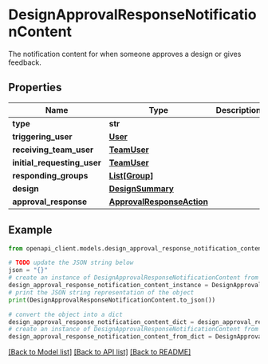 # DesignApprovalResponseNotificationContent

The notification content for when someone approves a design or gives feedback.

## Properties

Name | Type | Description | Notes
------------ | ------------- | ------------- | -------------
**type** | **str** |  | 
**triggering_user** | [**User**](User.md) |  | 
**receiving_team_user** | [**TeamUser**](TeamUser.md) |  | 
**initial_requesting_user** | [**TeamUser**](TeamUser.md) |  | 
**responding_groups** | [**List[Group]**](Group.md) |  | 
**design** | [**DesignSummary**](DesignSummary.md) |  | 
**approval_response** | [**ApprovalResponseAction**](ApprovalResponseAction.md) |  | 

## Example

```python
from openapi_client.models.design_approval_response_notification_content import DesignApprovalResponseNotificationContent

# TODO update the JSON string below
json = "{}"
# create an instance of DesignApprovalResponseNotificationContent from a JSON string
design_approval_response_notification_content_instance = DesignApprovalResponseNotificationContent.from_json(json)
# print the JSON string representation of the object
print(DesignApprovalResponseNotificationContent.to_json())

# convert the object into a dict
design_approval_response_notification_content_dict = design_approval_response_notification_content_instance.to_dict()
# create an instance of DesignApprovalResponseNotificationContent from a dict
design_approval_response_notification_content_from_dict = DesignApprovalResponseNotificationContent.from_dict(design_approval_response_notification_content_dict)
```
[[Back to Model list]](../README.md#documentation-for-models) [[Back to API list]](../README.md#documentation-for-api-endpoints) [[Back to README]](../README.md)


